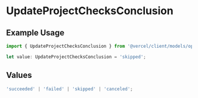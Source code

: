 # UpdateProjectChecksConclusion

## Example Usage

```typescript
import { UpdateProjectChecksConclusion } from '@vercel/client/models/operations';

let value: UpdateProjectChecksConclusion = 'skipped';
```

## Values

```typescript
'succeeded' | 'failed' | 'skipped' | 'canceled';
```
